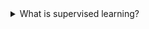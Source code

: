 <details>
 <summary>What is supervised learning?</summary>
Supervised learning, in the context of artificial intelligence (AI) and machine learning, is a type of system in which both input and desired output data are provided.
Types of supervised learning algorithm:
- Regression
- Classification – one or more classes
</details>
